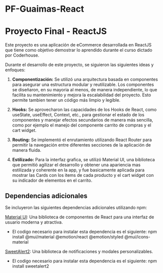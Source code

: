 # PF-Guaimas-React

# Proyecto Final - ReactJS

  
Este proyecto es una aplicación de eCommerce desarrollada en ReactJS que tiene como objetivo demostrar lo aprendido durante el curso dictado por Coderhouse.

Durante el desarrollo de este proyecto, se siguieron las siguientes ideas y enfoques:

1. **Componentización:** Se utilizó una arquitectura basada en componentes para asegurar una estructura modular y reutilizable. Los componentes se diseñaron, en su mayoria al menos, de manera independiente, lo que facilita su mantenimiento y mejora la escalabilidad del proyecto. Esto permite tambien tener un código más limpio y legible.

2. **Hooks:** Se aprovecharon las capacidades de los Hooks de React, como useState, useEffect, Context, etc., para gestionar el estado de los componentes y manejar efectos secundarios de manera más sencilla, como por ejemplo el manejo del componente carrito de compras y el cart widget.

3. **Routing:** Se implementó el enrutamiento utilizando React Router para permitir la navegación entre diferentes secciones de la aplicación de manera fluida.

4. **Estilizado:** Para la interfaz grafica, se utilizó Material UI, una biblioteca que permitió agilizar el desarrollo y obtener una apariencia mas estilizada y coherente en la app, y fue basicamente aplicada para mostrar las Cards con los items de cada producto y el cart widget con su indicador de elementos en el carrito.
 

## Dependencias adicionales

Se incluyeron las siguientes dependencias adicionales utilizando npm:

[Material UI](https://material-ui.com): Una biblioteca de componentes de React para una interfaz de usuario moderna y atractiva.
    
-   El codigo necesario para instalar esta dependencia es el siguiente: 
	npm install @mui/material @emotion/react @emotion/styled @mui/icons-material

[SweetAlert2](https://sweetalert2.github.io/): Una biblioteca de notificaciones y modales personalizables.

-   El codigo necesario para instalar esta dependencia es el siguiente: 
	npm install sweetalert2
